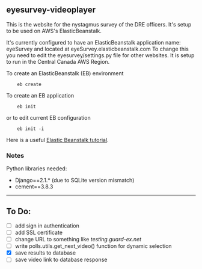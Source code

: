 eyesurvey-videoplayer
-----------------------

This is the website for the nystagmus survey of the DRE officers.  It's setup to be used on AWS's ElasticBeanstalk.  

It's currently configured to have an ElasticBeanstalk application name: eyeSurvey and located at eyeSurvey.elasticbeanstalk.com
To change this you need to edit the eyesurvey/settings.py file for other websites.  It is setup to run in the Central Canada AWS Region.

To create an ElasticBeanstalk (EB) environment
```
    eb create
```

To create an EB application
```
    eb init
```
or to edit current EB configuration
```
    eb init -i
```

Here is a useful [Elastic Beanstalk tutorial](https://docs.aws.amazon.com/elasticbeanstalk/latest/dg/create-deploy-python-django.html). 

### Notes
Python libraries needed:
 - Django==2.1.*  (due to SQLite version mismatch)
 - cement==3.8.3
 
---
## To Do:
- [ ] add sign in authentication
- [ ] add SSL certificate
- [ ] change URL to something like *testing.guard-ex.net*
- [ ] write polls.utils.get_next_video() function for dynamic selection
- [x] save results to database
- [ ] save video link to database response
